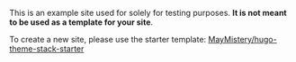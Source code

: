 This is an example site used for solely for testing purposes. **It is not meant to be used as a template for your site**. 

To create a new site, please use the starter template: [MayMistery/hugo-theme-stack-starter](https://github.com/MayMistery/hugo-theme-stack-starter/)